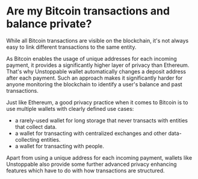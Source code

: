 # Are my Bitcoin transactions and balance private?

While all Bitcoin transactions are visible on the blockchain, it's not always easy to link different transactions to the same entity.

As Bitcoin enables the usage of unique addresses for each incoming payment, it provides a significantly higher layer of privacy than Ethereum. That's why Unstoppable wallet automatically changes a deposit address after each payment. Such an approach makes it significantly harder for anyone monitoring the blockchain to identify a user's balance and past transactions.

Just like Ethereum, a good privacy practice when it comes to Bitcoin is to use multiple wallets with clearly defined use cases:

- a rarely-used wallet for long storage that never transacts with entities that collect data.
- a wallet for transacting with centralized exchanges and other data-collecting entities.
- a wallet for transacting with people.

Apart from using a unique address for each incoming payment, wallets like Unstoppable also provide some further advanced privacy enhancing features which have to do with how transactions are structured.